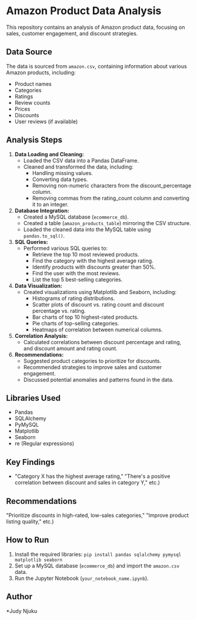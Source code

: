 # Amazon Product Data Analysis

This repository contains an analysis of Amazon product data, focusing on sales, customer engagement, and discount strategies.

## Data Source

The data is sourced from `amazon.csv`, containing information about various Amazon products, including:

* Product names
* Categories
* Ratings
* Review counts
* Prices
* Discounts
* User reviews (if available)

## Analysis Steps

1.  **Data Loading and Cleaning:**
    * Loaded the CSV data into a Pandas DataFrame.
    * Cleaned and transformed the data, including:
        * Handling missing values.
        * Converting data types.
        * Removing non-numeric characters from the discount_percentage column.
        * Removing commas from the rating_count column and converting it to an integer.
2.  **Database Integration:**
    * Created a MySQL database (`ecommerce_db`).
    * Created a table (`amazon_products_table`) mirroring the CSV structure.
    * Loaded the cleaned data into the MySQL table using `pandas.to_sql()`.
3.  **SQL Queries:**
    * Performed various SQL queries to:
        * Retrieve the top 10 most reviewed products.
        * Find the category with the highest average rating.
        * Identify products with discounts greater than 50%.
        * Find the user with the most reviews.
        * List the top 5 best-selling categories.
4.  **Data Visualization:**
    * Created visualizations using Matplotlib and Seaborn, including:
        * Histograms of rating distributions.
        * Scatter plots of discount vs. rating count and discount percentage vs. rating.
        * Bar charts of top 10 highest-rated products.
        * Pie charts of top-selling categories.
        * Heatmaps of correlation between numerical columns.
5.  **Correlation Analysis:**
    * Calculated correlations between discount percentage and rating, and discount amount and rating count.
6.  **Recommendations:**
    * Suggested product categories to prioritize for discounts.
    * Recommended strategies to improve sales and customer engagement.
    * Discussed potential anomalies and patterns found in the data.

## Libraries Used

* Pandas
* SQLAlchemy
* PyMySQL
* Matplotlib
* Seaborn
* re (Regular expressions)

## Key Findings

* "Category X has the highest average rating," "There's a positive correlation between discount and sales in category Y," etc.)

## Recommendations

"Prioritize discounts in high-rated, low-sales categories," "Improve product listing quality," etc.)

## How to Run

1.  Install the required libraries: `pip install pandas sqlalchemy pymysql matplotlib seaborn`
2.  Set up a MySQL database (`ecommerce_db`) and import the `amazon.csv` data.
3.  Run the Jupyter Notebook (`your_notebook_name.ipynb`).

## Author

*Judy Njuku


